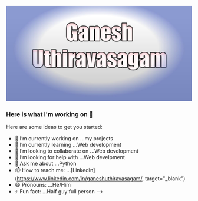 ![image](https://github.com/Ganeshuthiravasagam/Ganeshuthiravasagam/blob/main/Poster.jpeg)

### Here is what I'm working on 👋

Here are some ideas to get you started:

- 🔭 I’m currently working on ...my projects
- 🌱 I’m currently learning ...Web development
- 👯 I’m looking to collaborate on ...Web development
- 🤔 I’m looking for help with ...Web develpment
- 💬 Ask me about ...Python
- 📫 How to reach me: ...[LinkedIn](https://www.linkedin.com/in/ganeshuthiravasagam/, target="_blank")
- 😄 Pronouns: ...He/Him
- ⚡ Fun fact: ...Half guy full person
-->
